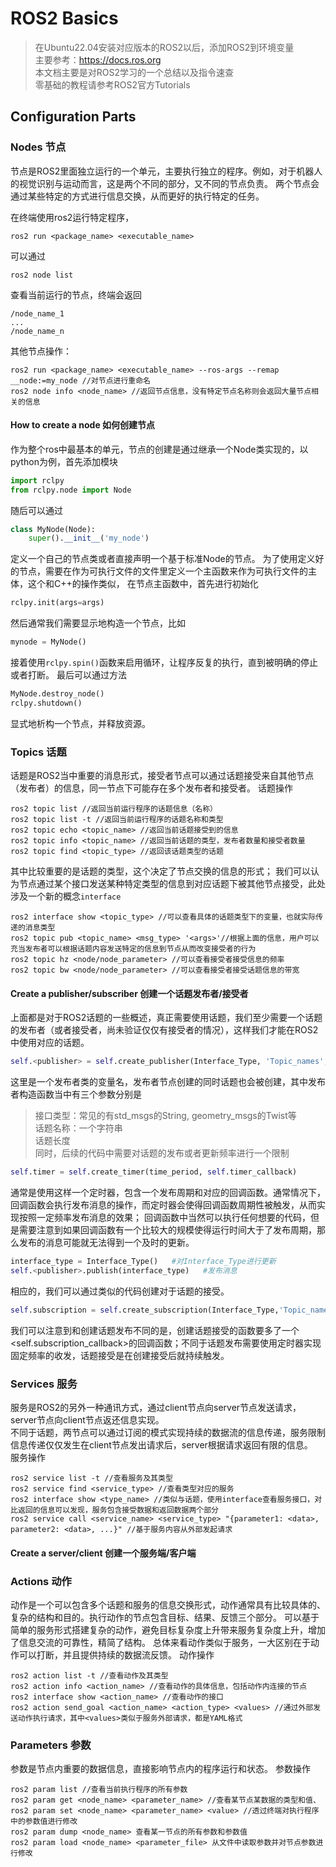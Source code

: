 # ROS2 Basics

>在Ubuntu22.04安装对应版本的ROS2以后，添加ROS2到环境变量  
>主要参考：https://docs.ros.org   
>本文档主要是对ROS2学习的一个总结以及指令速查  
>零基础的教程请参考ROS2官方Tutorials

## Configuration Parts

### Nodes 节点

节点是ROS2里面独立运行的一个单元，主要执行独立的程序。例如，对于机器人的视觉识别与运动而言，这是两个不同的部分，又不同的节点负责。
两个节点会通过某些特定的方式进行信息交换，从而更好的执行特定的任务。

在终端使用ros2运行特定程序，
```
ros2 run <package_name> <executable_name>
```
可以通过
```
ros2 node list
```
查看当前运行的节点，终端会返回
```
/node_name_1
...
/node_name_n
```
其他节点操作：
```
ros2 run <package_name> <executable_name> --ros-args --remap __node:=my_node //对节点进行重命名
ros2 node info <node_name> //返回节点信息，没有特定节点名称则会返回大量节点相关的信息
```
#### How to create a node 如何创建节点

作为整个ros中最基本的单元，节点的创建是通过继承一个Node类实现的，以python为例，首先添加模块
```python
import rclpy
from rclpy.node import Node
```
随后可以通过
```python
class MyNode(Node):
    super().__init__('my_node')
```
定义一个自己的节点类或者直接声明一个基于标准Node的节点。
为了使用定义好的节点，需要在作为可执行文件的文件里定义一个主函数来作为可执行文件的主体，这个和C++的操作类似，
在节点主函数中，首先进行初始化
```python
rclpy.init(args=args)
```
然后通常我们需要显示地构造一个节点，比如
```python
mynode = MyNode()
```
接着使用```rclpy.spin()```函数来启用循环，让程序反复的执行，直到被明确的停止或者打断。
最后可以通过方法
```python
MyNode.destroy_node()
rclpy.shutdown()
```
显式地析构一个节点，并释放资源。

### Topics 话题

话题是ROS2当中重要的消息形式，接受者节点可以通过话题接受来自其他节点（发布者）的信息，同一节点下可能存在多个发布者和接受者。
话题操作
```
ros2 topic list //返回当前运行程序的话题信息（名称）
ros2 topic list -t //返回当前运行程序的话题名称和类型
ros2 topic echo <topic_name> //返回当前话题接受到的信息
ros2 topic info <topic_name> //返回当前话题的类型，发布者数量和接受者数量
ros2 topic find <topic_type> //返回该话题类型的话题
```
其中比较重要的是话题的类型，这个决定了节点交换的信息的形式；
我们可以认为节点通过某个接口发送某种特定类型的信息到对应话题下被其他节点接受，此处涉及一个新的概念```interface```
```
ros2 interface show <topic_type> //可以查看具体的话题类型下的变量，也就实际传递的消息类型
ros2 topic pub <topic_name> <msg_type> '<args>'//根据上面的信息，用户可以充当发布者可以根据话题内容发送特定的信息到节点从而改变接受者的行为
ros2 topic hz <node/node_parameter> //可以查看接受者接受信息的频率
ros2 topic bw <node/node_parameter> //可以查看接受者接受话题信息的带宽
```
#### Create a publisher/subscriber 创建一个话题发布者/接受者

上面都是对于ROS2话题的一些概述，真正需要使用话题，我们至少需要一个话题的发布者（或者接受者，尚未验证仅仅有接受者的情况），这样我们才能在ROS2中使用对应的话题。
```python
self.<publisher> = self.create_publisher(Interface_Type, 'Topic_names', message_length) #初始化节点的时候声明
```
这里<publisher>是一个发布者类的变量名，发布者节点创建的同时话题也会被创建，其中发布者构造函数当中有三个参数分别是
>接口类型：常见的有std_msgs的String, geometry_msgs的Twist等  
>话题名称：一个字符串  
>话题长度  
同时，后续的代码中需要对话题的发布或者更新频率进行一个限制
```python
self.timer = self.create_timer(time_period, self.timer_callback)
```
通常是使用这样一个定时器，包含一个发布周期和对应的回调函数。通常情况下，回调函数会执行发布消息的操作，而定时器会使得回调函数周期性被触发，从而实现按照一定频率发布消息的效果；
回调函数中当然可以执行任何想要的代码，但是需要注意到如果回调函数有一个比较大的规模使得运行时间大于了发布周期，那么发布的消息可能就无法得到一个及时的更新。
```python
interface_type = Interface_Type()   #对Interface_Type进行更新
self.<publisher>.publish(interface_type)   #发布消息
```
相应的，我们可以通过类似的代码创建对于话题的接受。
```python
self.subscription = self.create_subscription(Interface_Type,'Topic_names',<self.subscription_callback>,message_length)
```
我们可以注意到和创建话题发布不同的是，创建话题接受的函数要多了一个<self.subscription_callback>的回调函数；不同于话题发布需要使用定时器实现固定频率的收发，话题接受是在创建接受后就持续触发。

### Services 服务

服务是ROS2的另外一种通讯方式，通过client节点向server节点发送请求，server节点向client节点返还信息实现。  
不同于话题，两节点可以通过订阅的模式实现持续的数据流的信息传递，服务限制信息传递仅仅发生在client节点发出请求后，server根据请求返回有限的信息。  
服务操作
```
ros2 service list -t //查看服务及其类型
ros2 service find <service_type> //查看类型对应的服务
ros2 interface show <type_name> //类似与话题，使用interface查看服务接口，对比返回的信息可以发现，服务包含接受数据和返回数据两个部分
ros2 service call <service_name> <service_type> "{parameter1: <data>, parameter2: <data>, ...}" //基于服务内容从外部发起请求
```

#### Create a server/client 创建一个服务端/客户端

### Actions 动作

动作是一个可以包含多个话题和服务的信息交换形式，动作通常具有比较具体的、复杂的结构和目的。执行动作的节点包含目标、结果、反馈三个部分。
可以基于简单的服务形式搭建复杂的动作，避免目标复杂度上升带来服务复杂度上升，增加了信息交流的可靠性，精简了结构。
总体来看动作类似于服务，一大区别在于动作可以打断，并且提供持续的数据流反馈。
动作操作
```
ros2 action list -t //查看动作及其类型
ros2 action info <action_name> //查看动作的具体信息，包括动作内连接的节点
ros2 interface show <action_name> //查看动作的接口
ros2 action send_goal <action_name> <action_type> <values> //通过外部发送动作执行请求，其中<values>类似于服务外部请求，都是YAML格式
```

### Parameters 参数

参数是节点内重要的数据信息，直接影响节点内的程序运行和状态。
参数操作
```
ros2 param list //查看当前执行程序的所有参数
ros2 param get <node_name> <parameter_name> //查看某节点某数据的类型和值、
ros2 param set <node_name> <parameter_name> <value> //透过终端对执行程序中的参数值进行修改
ros2 param dump <node_name> 查看某一节点的所有参数和参数值
ros2 param load <node_name> <parameter_file> 从文件中读取参数并对节点参数进行修改
```

